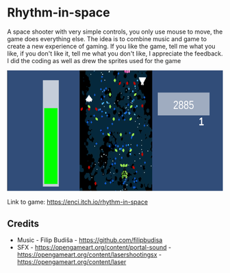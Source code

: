 # Rhythm-in-space

A space shooter with very simple controls, you only use mouse to move, the game does everything else. The idea is to combine music and game to create a new experience of gaming. If you like the game, tell me what you like, if you don't like it, tell me what you don't like, I appreciate the feedback. I did the coding as well as drew the sprites used for the game

![alt text](https://github.com/Subo00/Rhythm-in-space/blob/master/Assets/Sprites/Screenshot%20from%202023-02-11%2011-21-07.png)

Link to game: https://enci.itch.io/rhythm-in-space

## Credits
- Music - Filip Budiša - https://github.com/filipbudisa
- SFX 
      - https://opengameart.org/content/portal-sound
      - https://opengameart.org/content/lasershootingsx
      - https://opengameart.org/content/laser

